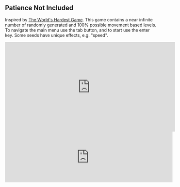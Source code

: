 ## Patience Not Included

<!-- META A movement based game with infinite randomly generated levels with increasing difficulty (but all technically possible) META -->

<!-- ![GitHub top language](https://img.shields.io/github/languages/top/ollielynas/password-game-clone)
![GitHub code size in bytes](https://img.shields.io/github/languages/code-size/ollielynas/password-game-clone) -->

Inspired by [The World's Hardest Game](https://www.coolmathgames.com/0-worlds-hardest-game). This game contains a near infinite number of randomly generated and 100% possible movement based levels. To navigate the main menu use the tab button, and to start use the enter key. Some seeds have unique effects, e.g. "speed".

<iframe src="https://www.youtube-nocookie.com/embed/eBuAl-20lqg?start=96&modestbranding=1&rel=0&cc_load_policy=1&iv_load_policy=3&fs=0" width="560" height="295" title="not included gameplay" frameborder="0"></iframe>

<iframe frameborder="0" src="https://itch.io/embed/1964135" width="552" height="167"><a href="https://ollie-lynas.itch.io/patience-not-included">Patience Not Included by Ollie lynas</a></iframe>
<!-- LAST EDITED Wed Nov  8 14:36:38 2023 LAST EDITED-->